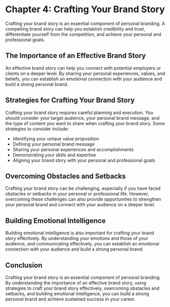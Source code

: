 Chapter 4: Crafting Your Brand Story
====================================

Crafting your brand story is an essential component of personal branding. A compelling brand story can help you establish credibility and trust, differentiate yourself from the competition, and achieve your personal and professional goals.

The Importance of an Effective Brand Story
------------------------------------------

An effective brand story can help you connect with potential employers or clients on a deeper level. By sharing your personal experiences, values, and beliefs, you can establish an emotional connection with your audience and build a strong personal brand.

Strategies for Crafting Your Brand Story
----------------------------------------

Crafting your brand story requires careful planning and execution. You should consider your target audience, your personal brand message, and the type of content you want to share when crafting your brand story. Some strategies to consider include:

* Identifying your unique value proposition
* Defining your personal brand message
* Sharing your personal experiences and accomplishments
* Demonstrating your skills and expertise
* Aligning your brand story with your personal and professional goals

Overcoming Obstacles and Setbacks
---------------------------------

Crafting your brand story can be challenging, especially if you have faced obstacles or setbacks in your personal or professional life. However, overcoming these challenges can also provide opportunities to strengthen your personal brand and connect with your audience on a deeper level.

Building Emotional Intelligence
-------------------------------

Building emotional intelligence is also important for crafting your brand story effectively. By understanding your emotions and those of your audience, and communicating effectively, you can establish an emotional connection with your audience and build a strong personal brand.

Conclusion
----------

Crafting your brand story is an essential component of personal branding. By understanding the importance of an effective brand story, using strategies to craft your brand story effectively, overcoming obstacles and setbacks, and building emotional intelligence, you can build a strong personal brand and achieve sustained success in your career.
